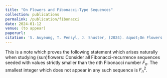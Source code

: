 ```yaml
---
title: "On Flowers and Fibonacci-Type Sequences"
collection: publications
permalink: /publication/fibonacci
date: 2024-01-12
venue: (to appear)
paperurl:
citation: 'S. Auyeung, T. Pensyl, J. Shuster, (2024). &quot;On Flowers and Fibonacci-Type Sequences.&quot; <i>in preparation</i>.'
---
```

This is a note which proves the following statement which arises naturally when studying (sun)flowers: Consider all Fibonacci-recurrence sequences seeded with values strictly smaller than the $n$th Fibonacci number $F_n$. The smallest integer which does not appear in any such sequence is $F_n^2$.
